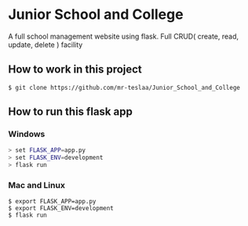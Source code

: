 # Junior School and College
A full school management website using flask. Full CRUD( create, read, update, delete ) facility

## How to work in this project
``` 
$ git clone https://github.com/mr-teslaa/Junior_School_and_College
```


## How to run this flask app

### Windows
``` bash
> set FLASK_APP=app.py
> set FLASK_ENV=development
> flask run
```

### Mac and Linux
``` shell
$ export FLASK_APP=app.py
$ export FLASK_ENV=development
$ flask run
```

